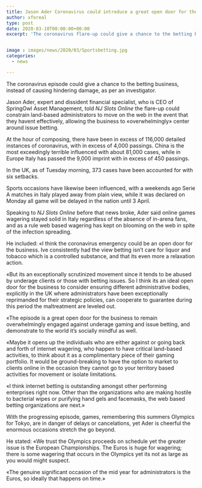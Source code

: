 ```yaml
---
title: Jason Ader Coronavirus could introduce a great open door for the business
author: xforeal 
type: post
date: 2020-03-10T00:00:00+00:00
excerpt: 'The coronavirus flare-up could give a chance to the betting business, instead of causing unfavorable mischief, as indicated by an analyst '


image : images/news/2020/03/Sportsbetting.jpg
categories:
  - news

---
```

The coronavirus episode could give a chance to the betting business, instead of causing hindering damage, as per an investigator. 

Jason Ader, expert and dissident financial specialist, who is CEO of SpringOwl Asset Management, told _NJ Slots Online_ the flare-up could constrain land-based administrators to move on the web in the event that they havent effectively, allowing the business to &#171;overwhelmingly&#187; center around issue betting. 

At the hour of composing, there have been in excess of 116,000 detailed instances of coronavirus, with in excess of 4,000 passings. China is the most exceedingly terrible influenced with about 81,000 cases, while in Europe Italy has passed the 9,000 imprint with in excess of 450 passings. 

In the UK, as of Tuesday morning, 373 cases have been accounted for with six setbacks. 

Sports occasions have likewise been influenced, with a weekends ago Serie A matches in Italy played away from plain view, while it was declared on Monday all game will be delayed in the nation until 3 April. 

Speaking to _NJ Slots Online_ before that news broke, Ader said online games wagering stayed solid in Italy regardless of the absence of in-arena fans, and as a rule web based wagering has kept on blooming on the web in spite of the infection spreading. 

He included: &#171;I think the coronavirus emergency could be an open door for the business. Ive consistently had the view betting isn&#8217;t care for liquor and tobacco which is a controlled substance, and that its even more a relaxation action. 

&#171;But its an exceptionally scrutinized movement since it tends to be abused by underage clients or those with betting issues. So I think its an ideal open door for the business to consider ensuring different administrative bodies, explicitly in the UK where administrators have been exceptionally reprimanded for their strategic policies, can cooperate to guarantee during this period the maltreatment are leveled out. 

&#171;The episode is a great open door for the business to remain overwhelmingly engaged against underage gaming and issue betting, and demonstrate to the world it&#8217;s socially mindful as well. 

&#171;Maybe it opens up the individuals who are either against or going back and forth of internet wagering, who happen to have critical land-based activities, to think about it as a complimentary piece of their gaming portfolio. It would be ground-breaking to have the option to market to clients online in the occasion they cannot go to your territory based activities for movement or isolate limitations. 

&#171;I think internet betting is outstanding amongst other performing enterprises right now. Other than the organizations who are making hostile to bacterial wipes or purifying hand gels and facemasks, the web based betting organizations are next.&#187; 

With the progressing episode, games, remembering this summers Olympics for Tokyo, are in danger of delays or cancelations, yet Ader is cheerful the enormous occasions stretch the go beyond. 

He stated: &#171;We trust the Olympics proceeds on schedule yet the greater issue is the European Championships. The Euros is huge for wagering; there is some wagering that occurs in the Olympics yet its not as large as you would might suspect. 

&#171;The genuine significant occasion of the mid year for administrators is the Euros, so ideally that happens on time.&#187;